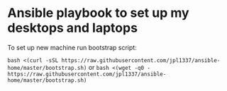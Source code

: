 # Ansible playbook to set up my desktops and laptops

To set up new machine run bootstrap script:

```bash <(curl -sSL https://raw.githubusercontent.com/jpl1337/ansible-home/master/bootstrap.sh)```
or 
```bash <(wget -q0 - https://raw.githubusercontent.com/jpl1337/ansible-home/master/bootstrap.sh)```

